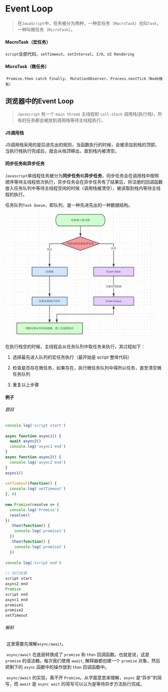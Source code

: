 # Event Loop

> 在`JavaScript`中，任务被分为两种，一种宏任务（`MacroTask`）也叫`Task`，一种叫微任务（`MicroTask`）。

####  MacroTask（宏任务）

​	`script`全部代码、`setTimeout`、`setInterval`、`I/O`、`UI Rendering`

#### MicroTask（微任务）

​	`Promise.then catch finally`、 `MutationObserver`、`Process.nextTick（Node独有）`

## 浏览器中的Event Loop

> `Javascript` 有一个 `main thread` 主线程和 `call-stack` 调用栈(执行栈)，所有的任务都会被放到调用栈等待主线程执行。

#### JS调用栈

​	JS调用栈采用的是后进先出的规则，当函数执行的时候，会被添加到栈的顶部，当执行栈执行完成后，就会从栈顶移出，直到栈内被清空。

#### 同步任务和异步任务

​	`Javascript`单线程任务被分为**同步任务**和**异步任务**，同步任务会在调用栈中按照顺序等待主线程依次执行，异步任务会在异步任务有了结果后，将注册的回调函数放入任务队列中等待主线程空闲的时候（调用栈被清空），被读取到栈内等待主线程的执行。

​	任务队列`Task Queue`，即队列，是一种先进先出的一种数据结构。

<img src="..\pics\任务队列.jpg" alt="任务队列" style="zoom:60%;" />

在执行栈空的时候，主线程会从任务队列中取任务来执行，其过程如下：

1. 选择最先进入队列的宏任务执行（最开始是 script 整体代码）

2. 检查是否存在微任务，如果存在，执行微任务队列中得所以任务，直至清空微任务队列

3. 重复以上步骤

#### 例子

###### 题目

```javascript
console.log('script start')

async function async1() {
  await async2()
  console.log('async1 end')
}
async function async2() {
  console.log('async2 end') 
}
async1()

setTimeout(function() {
  console.log('setTimeout')
}, 0)

new Promise(resolve => {
  console.log('Promise')
  resolve()
})
  .then(function() {
    console.log('promise1')
  })
  .then(function() {
    console.log('promise2')
  })

console.log('script end')

// 执行结果
script start
async2 end
Promise
script end
async1 end
promise1
promise2
setTimeout
```

###### 解析

​	这里需要先理解`async/await`。

​	`async/await` 在底层转换成了 `promise` 和 `then` 回调函数。也就是说，这是 `promise` 的语法糖。每次我们使用 `await`, 解释器都创建一个 `promise` 对象，然后把剩下的 `async` 函数中的操作放到 `then` 回调函数中。

​	`async/await` 的实现，离不开 `Promise`。从字面意思来理解，`async` 是“异步”的简写，而 `await` 是 	`async wait` 的简写可以认为是等待异步方法执行完成。